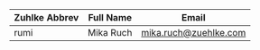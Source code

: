 | Zuhlke Abbrev | Full Name | Email                 |
|---------------|-----------|-----------------------|
| rumi          | Mika Ruch | mika.ruch@zuehlke.com |
